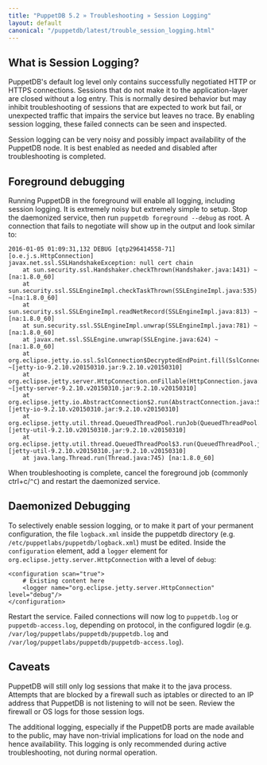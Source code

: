 ```yaml
---
title: "PuppetDB 5.2 » Troubleshooting » Session Logging"
layout: default
canonical: "/puppetdb/latest/trouble_session_logging.html"
---
```


What is Session Logging?
-----

PuppetDB's default log level only contains successfully negotiated HTTP or
HTTPS connections. Sessions that do not make it to the application-layer are
closed without a log entry. This is normally desired behavior but may inhibit
troubleshooting of sessions that are expected to work but fail, or unexpected
traffic that impairs the service but leaves no trace. By enabling session
logging, these failed connects can be seen and inspected.

Session logging can be very noisy and possibly impact availability of the
PuppetDB node. It is best enabled as needed and disabled after troubleshooting
is completed.

Foreground debugging
-----

Running PuppetDB in the foreground will enable all logging, including session
logging. It is extremely noisy but extremely simple to setup. Stop the
daemonized service, then run `puppetdb foreground --debug` as root. A
connection that fails to negotiate will show up in the output and look similar
to:

    2016-01-05 01:09:31,132 DEBUG [qtp296414558-71] [o.e.j.s.HttpConnection]
    javax.net.ssl.SSLHandshakeException: null cert chain
	    at sun.security.ssl.Handshaker.checkThrown(Handshaker.java:1431) ~[na:1.8.0_60]
	    at sun.security.ssl.SSLEngineImpl.checkTaskThrown(SSLEngineImpl.java:535) ~[na:1.8.0_60]
	    at sun.security.ssl.SSLEngineImpl.readNetRecord(SSLEngineImpl.java:813) ~[na:1.8.0_60]
	    at sun.security.ssl.SSLEngineImpl.unwrap(SSLEngineImpl.java:781) ~[na:1.8.0_60]
	    at javax.net.ssl.SSLEngine.unwrap(SSLEngine.java:624) ~[na:1.8.0_60]
	    at org.eclipse.jetty.io.ssl.SslConnection$DecryptedEndPoint.fill(SslConnection.java:516) ~[jetty-io-9.2.10.v20150310.jar:9.2.10.v20150310]
	    at org.eclipse.jetty.server.HttpConnection.onFillable(HttpConnection.java:239) ~[jetty-server-9.2.10.v20150310.jar:9.2.10.v20150310]
	    at org.eclipse.jetty.io.AbstractConnection$2.run(AbstractConnection.java:540) [jetty-io-9.2.10.v20150310.jar:9.2.10.v20150310]
	    at org.eclipse.jetty.util.thread.QueuedThreadPool.runJob(QueuedThreadPool.java:635) [jetty-util-9.2.10.v20150310.jar:9.2.10.v20150310]
	    at org.eclipse.jetty.util.thread.QueuedThreadPool$3.run(QueuedThreadPool.java:555) [jetty-util-9.2.10.v20150310.jar:9.2.10.v20150310]
	    at java.lang.Thread.run(Thread.java:745) [na:1.8.0_60]

When troubleshooting is complete, cancel the foreground job (commonly
ctrl+c/`^C`) and restart the daemonized service.

Daemonized Debugging
-----

To selectively enable session logging, or to make it part of your permanent
configuration, the file `logback.xml` inside the puppetdb directory
(e.g. `/etc/puppetlabs/puppetdb/logback.xml`) must be edited. Inside the
`configuration` element, add a `logger` element for
`org.eclipse.jetty.server.HttpConnection` with a level of `debug`:

    <configuration scan="true">
        # Existing content here
        <logger name="org.eclipse.jetty.server.HttpConnection" level="debug"/>
    </configuration>

Restart the service. Failed connections will now log to `puppetdb.log` or
`puppetdb-access.log`, depending on protocol, in the configured logdir (e.g.
`/var/log/puppetlabs/puppetdb/puppetdb.log` and
`/var/log/puppetlabs/puppetdb/puppetdb-access.log`).

Caveats
-----

PuppetDB will still only log sessions that make it to the java process.
Attempts that are blocked by a firewall such as iptables or directed to an
IP address that PuppetDB is not listening to will not be seen. Review the
firewall or OS logs for those session logs.

The additional logging, especially if the PuppetDB ports are made available to
the public, may have non-trivial implications for load on the node and hence
availability. This logging is only recommended during active troubleshooting,
not during normal operation.


